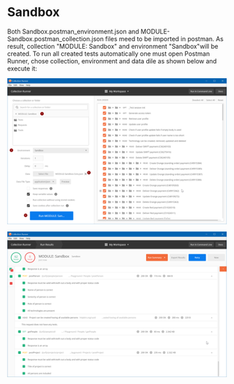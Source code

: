 # Sandbox
Both Sandbox.postman_environment.json and MODULE-Sandbox.postman_collection.json files meed to be imported in postman. As result, collection "MODULE: Sandbox" and environment "Sandbox"will be created. To run all created tests automatically one must open Postman Runner, chose collection, environment and data dile as shown below and execute it:

![Collection Runner](https://github.com/DrekavacOnLine/Sandbox/blob/master/Collection%20Runner.png)

![Collection Runner Results](https://github.com/DrekavacOnLine/Sandbox/blob/master/Collection%20Runner%20Results.png)
